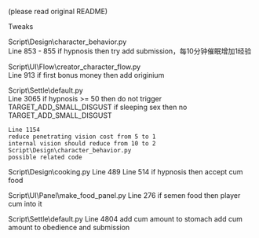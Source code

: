 (please read original README)

Tweaks

Script\Design\character_behavior.py    
    Line 853 - 855
    if hypnosis then try add submission，每10分钟催眠增加1经验

Script\UI\Flow\creator_character_flow.py    
    Line 913
    if first bonus money then add originium

Script\Settle\default.py   
    Line 3065
    if hypnosis >= 50 then do not trigger TARGET_ADD_SMALL_DISGUST 
    if sleeping sex then no TARGET_ADD_SMALL_DISGUST

    Line 1154
    reduce penetrating vision cost from 5 to 1
    internal vision should reduce from 10 to 2
    Script\Design\character_behavior.py
    possible related code

Script\Design\cooking.py
    Line 489
    Line 514
    if hypnosis then accept cum food

Script\UI\Panel\make_food_panel.py
    Line 276
    if semen food then player cum into it

Script\Settle\default.py
    Line 4804
    add cum amount to stomach
    add cum amount to obedience and submission